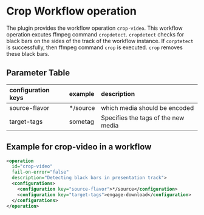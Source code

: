 # Crop Workflow operation

The plugin provides the workflow operation `crop-video`. This workflow operation excutes ffmpeg command `cropdetect`.
`cropdetect` checks for black bars on the sides of the track of the workflow instance. If `corptetect` is successfully,
then ffmpeg command `crop` is executed. `crop` removes these black bars.

## Parameter Table
| configuration keys    | example   | description
| :-------------        | :---------| :-------------
| source-flavor         | \*/source | which media should be encoded
| target-tags           | sometag   | Specifies the tags of the new media

## Example for crop-video in a workflow

```xml
<operation
  id="crop-video"
  fail-on-error="false"
  description="Detecting black bars in presentation track">
  <configurations>
    <configuration key="source-flavor">*/source</configuration>
    <configuration key="target-tags">engage-download</configuration>
  </configurations>
</operation>

```
